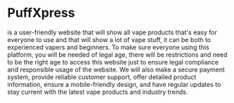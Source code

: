 # PuffXpress 
is a user-friendly website that will show all vape products that's easy for everyone to use and that will show a lot of vape stuff, it can be both to experienced vapers and beginners. To make sure everyone using this platform, you will be needed of legal age, there will be restrictions and need to be the right age to access this website just to ensure legal compliance and responsible usage of the website. We will also make a secure payment system, provide reliable customer support, offer detailed product information, ensure a mobile-friendly design, and have regular updates to stay current with the latest vape products and industry trends. 